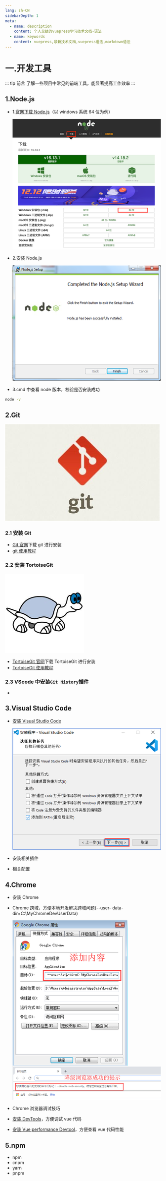 ```yaml
---
lang: zh-CN
sidebarDepth: 1
meta:
  - name: description
    content: 个人总结的vuepress学习技术文档-语法
  - name: keywords
    content: vuepress,最新技术文档,vuepress语法,markdown语法
---
```


# 一.开发工具

::: tip 前言
了解一些项目中常见的前端工具，能显著提高工作效率
:::

## 1.Node.js

- 1.[官网下载 Node.js](http://nodejs.cn)（以 windows 系统 64 位为例）

  ![](./1.utils1.png)

- 2.安装 Node.js

  ![](./1.utils1.1.png)

- 3.cmd 中查看 node 版本，校验是否安装成功

```sh
node -v
```

## 2.Git

![](./1.utils2.png)

### 2.1 安装 Git

- [Git 官网](https://git-scm.com)下载 git 进行安装
- [git 使用教程]()

### 2.2 安装 TortoiseGit

![](./1.utils2.1.png)

- [TortoiseGit 官网](https://tortoisegit.org/download/)下载 TortoiseGit 进行安装
- [TortoiseGit 使用教程]()

### 2.3 VScode 中安装`Git History`插件

-

## 3.Visual Studio Code

- [安装 Visual Studio Code](https://code.visualstudio.com)

  ![](./1.utils3.png)
- 安装相关插件
- 相关配置

## 4.Chrome

- 安装 Chrome
- Chrome 跨域，方便本地开发解决跨域问题(--user- data- dir=C:\MyChromeDevUserData)

  ![](./1.utils4.png)
  ![](./1.utils4.1.png)
- Chrome 浏览器调试技巧
- [安装 DevTools](https://github.com/vuejs/devtools)，方便调试 vue 代码
- [安装 Vue performance Devtool](https://github.com/vuejs/devtools)，方便查看 vue 代码性能

## 5.npm

- npm
- cnpm
- yarn
- pnpm
